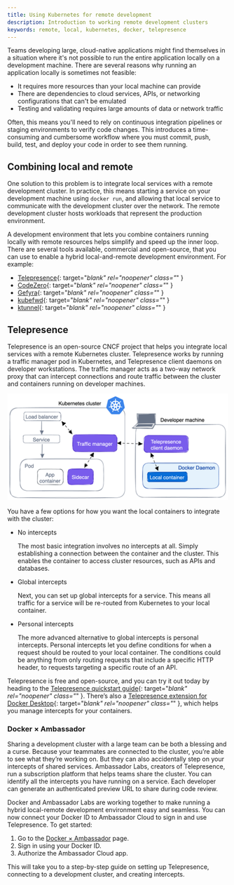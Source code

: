 ```yaml
---
title: Using Kubernetes for remote development
description: Introduction to working remote development clusters
keywords: remote, local, kubernetes, docker, telepresence
---
```


Teams developing large, cloud-native applications might find themselves in a
situation where it's not possible to run the entire application locally on a
development machine. There are several reasons why running an application
locally is sometimes not feasible:

- It requires more resources than your local machine can provide
- There are dependencies to cloud services, APIs, or networking configurations
  that can't be emulated
- Testing and validating requires large amounts of data or network traffic

Often, this means you'll need to rely on continuous integration pipelines or
staging environments to verify code changes. This introduces a time-consuming
and cumbersome workflow where you must commit, push, build, test, and deploy
your code in order to see them running.

## Combining local and remote

One solution to this problem is to integrate local services with a remote
development cluster. In practice, this means starting a service on your
development machine using `docker run`, and allowing that local service to
communicate with the development cluster over the network. The remote
development cluster hosts workloads that represent the production environment.

A development environment that lets you combine containers running locally with
remote resources helps simplify and speed up the inner loop. There are several
tools available, commercial and open-source, that you can use to enable a hybrid
local-and-remote development environment. For example:

- [Telepresence](https://www.cncf.io/projects/telepresence/){: target="_blank" rel="noopener" class="_" }
- [CodeZero](https://www.codezero.io/){: target="_blank" rel="noopener" class="_" }
- [Gefyra](https://gefyra.dev/){: target="_blank" rel="noopener" class="_" }
- [kubefwd](https://kubefwd.com/){: target="_blank" rel="noopener" class="_" }
- [ktunnel](https://github.com/omrikiei/ktunnel){: target="_blank" rel="noopener" class="_" }

## Telepresence

Telepresence is an open-source CNCF project that helps you integrate local
services with a remote Kubernetes cluster. Telepresence works by running a
traffic manager pod in Kubernetes, and Telepresence client daemons on developer
workstations. The traffic manager acts as a two-way network proxy that can
intercept connections and route traffic between the cluster and containers
running on developer machines.

![High-level architecture of Telepresence](./images/telepresence-architecture.png)

You have a few options for how you want the local containers to integrate with
the cluster:

- No intercepts

  The most basic integration involves no intercepts at all. Simply establishing
  a connection between the container and the cluster. This enables the container
  to access cluster resources, such as APIs and databases.

- Global intercepts

  Next, you can set up global intercepts for a service. This means all traffic
  for a service will be re-routed from Kubernetes to your local container.

- Personal intercepts

  The more advanced alternative to global intercepts is personal intercepts.
  Personal intercepts let you define conditions for when a request should be
  routed to your local container. The conditions could be anything from only
  routing requests that include a specific HTTP header, to requests targeting a
  specific route of an API.

Telepresence is free and open-source, and you can try it out today by heading to
the
[Telepresence quickstart guide](https://www.telepresence.io/docs/latest/quick-start/){: target="_blank" rel="noopener" class="_" }.
There’s also a
[Telepresence extension for Docker Desktop](https://www.getambassador.io/docs/telepresence/latest/extension/intro){: target="_blank" rel="noopener" class="_" },
which helps you manage intercepts for your containers.

### Docker × Ambassador

Sharing a development cluster with a large team can be both a blessing and a
curse. Because your teammates are connected to the cluster, you’re able to see
what they’re working on. But they can also accidentally step on your intercepts
of shared services. Ambassador Labs, creators of Telepresence, run a
subscription platform that helps teams share the cluster. You can identify all
the intercepts you have running on a service. Each developer can generate an
authenticated preview URL to share during code review.

Docker and Ambassador Labs are working together to make running a hybrid
local-remote development environment easy and seamless. You can now connect your
Docker ID to Ambassador Cloud to sign in and use Telepresence. To get started:

1. Go to the
   [Docker × Ambassador](https://app.getambassador.io/auth/realms/production/protocol/openid-connect/auth?client_id=docker-docs&response_type=code&redirect_uri=https://app.getambassador.io)
   page.
2. Sign in using your Docker ID.
3. Authorize the Ambassador Cloud app.

This will take you to a step-by-step guide on setting up Telepresence,
connecting to a development cluster, and creating intercepts.
